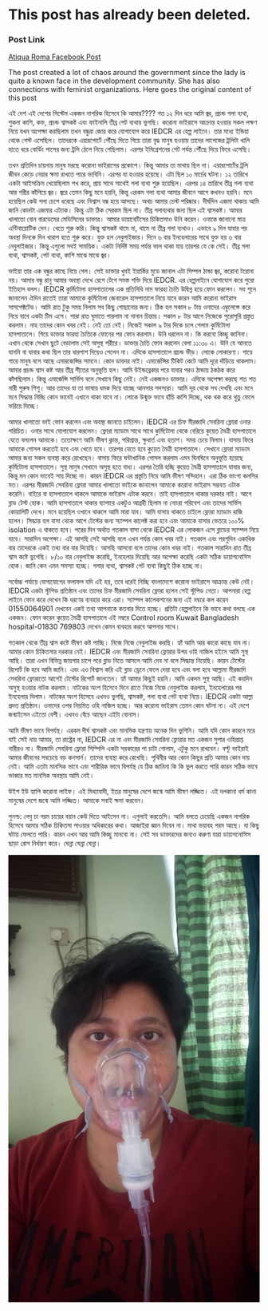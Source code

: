 <h1>This post has already been deleted.</h1>

<h3>Post Link</h3>
<a href="https://www.facebook.com/atiqua.roma/posts/10223604069869477">Atiqua Roma Facebook Post</a>

<p>The post created a lot of chaos around the government since the lady is quite a known face in the development community. She has also connections with feminist organizations. Here goes the original content of this post</p>

<p>এই দেশ এই দেশের সিস্টেম একজন নাগরিক হিসেবে কি আমার???? গত ১২ দিন ধরে আমি জ্বর, প্রচন্ড গলা ব্যথা, শুকনা কাশি, কফ, প্রচন্ড শ্বাসকষ্ট এবং ফাইনালি তীব্র পেট ব্যথায় ভুগছি। করোনা ভাইরাসে আক্রান্ত হওয়ার সকল লক্ষণ নিয়ে যখন অপেক্ষা করছিলাম তখন বন্ধুরা জোর করে যোগাযোগ করে IEDCR এর হেল্প লাইনে। তার মধ্যে ইন্ডিয়া থেকে গেস্ট এসেছিল। তাদেরকে এয়ারপোর্টে পৌঁছে দিতে গিয়ে তারা বৃদ্ধ মানুষ হওয়ায় তাদের লাগেজের ট্রলিটা খালি হাতে ধরে বোর্ডিং পাসের জন্য ট্রলি ঠেলে নিয়ে গেছিলাম। এরপর ইমিগ্রেশনের গেট পর্যন্ত পৌঁছে দিয়ে ফিরে এসেছি।</p>
<p>তখন প্রতিদিন চায়নায় মানুষ মরছে করোনা ভাইরাসের প্রকোপে। কিন্তু আমার তা মাথায় ছিল না। এয়ারপোর্টের ট্রলি জীবন কেড়ে নেয়ার ক্ষমা রাখতে পারে ভাবিনি। এরপর যা হওয়ার হয়েছে।
এটা ছিল ১০ মার্চের ঘটনা। ১২ তারিখে একটা আইসক্রিম খেয়েছিলাম শখ করে, প্রায় সাথে সাথেই গলা ব্যথা শুরু হয়েছিল। এরপর ১৪ তারিখে তীব্র গলা ব্যথা আর শরীর কাঁপিয়ে জ্বর। জ্বরে তেমন কিছু মনে হয়নি, কিন্তু এরকম গলা ব্যথা আমার জীবনে আগে কখনও  হয়নি। মনে হয়েছিল কেউ গলা চেপে ধরেছে এবং নিশ্বাস বন্ধ হয়ে আসছে। অথচ আমার চেস্ট পরিষ্কার। দীর্ঘদিন এজমা থাকায় আমি জানি কোনটা এজমার এট্যাক। কিন্তু এটা ঠিক সেরকম ছিল না। তীব্র গলাব্যথার জন্য ছিল এই শ্বাসকষ্ট। আমার খালাতো বোন বারডেমের মেডিসিনের ডাক্তার। আমার ডায়াবেটিসের চিকিতসাও উনি করেন। ওনাকে জানানো মাত্র এন্টিবায়োটিক দেন। খেতে শুরু করি।
কিন্তু শ্বাসকষ্ট থামে না, থামে না তীব্র গলা ব্যথাও। এভাবে ৯ দিন যাবার পর অবস্থা দিনকে দিন খারাপ হতে শুরু করে। যুক্ত হল নেবুলাইজার। দিনে ৬ বার ইনহেলারের সাথে যুক্ত হয় ৬ বার নেবুলাইজার। কিন্তু এগুলো সবই সাময়িক। একটা নির্দিষ্ট সময় পর্যন্ত ভাল থাকা যায় তারপর যে কে সেই। তীব্র গলা ব্যথা, শ্বাসকষ্ট, পেট ব্যথা, কাশি মাঝে মাঝে জ্বর।</p>
<p>ভাইয়া তার এক বন্ধুর কাছে নিয়ে গেল। সেই ডাক্তার খুবই ইয়ার্কির মুডে জানাল এটা সিম্পল ঠান্ডা জ্বর, করোনা টরোনা নয়। আমার বন্ধু রানু আমার অবস্থা দেখে রেগে টেগে সমস্ত শক্তি দিয়ে IEDCR. এর হেল্পলাইনে যোগাযোগ করে পুরো ইতিহাস বলল। IEDCR কুর্মিটোলা হাসপাতালের এক প্রতিনিধি নাম ফারহা চৈতি উদ্বিগ্ন হয়ে ফোন করলেন। সব শুনে জানালেন ঐদিন রাতেই তারা আমাকে কুর্মিটোলা জেনারেল হাসপাতালে নিয়ে যাবে কারন আমি করোনা ভাইরাস সাসপেক্টটেড। আমি রাত টুকু সময় নিলাম সব কিছু গোছানোর জন্য। ঠিক হল সকাল ৮ টায় ওনাদের এম্বুলেন্সে করে নিয়ে যাবে একটা টিম এসে। সারা রাত ঘুমাতে পারলাম না নানান চিন্তায়। সকাল ৮ টার আগে নিজেকে পুরোপুরি প্রস্তুত করলাম। নাহ তাদের কোন খবর নেই। নেই তো নেই। নিজেই সকাল ৯ টার দিকে চলে গেলাম কুর্মিটোলা হাসপাতালে। গিয়ে ডাক্তার ফারহা চৈতিকে ফোনের পর ফোন করলাম। উনি ধরলেন না। কি করবো কিচ্ছু জানিনা। এখান থেকে সেখান ছুটে বেড়ালাম সেই অসুস্থ শরীরে। ডাক্তার চৈতি ফোন করলেন বেলা ১১:৩০ এ। উনি যে আনতে যাননি বা যাবার কথা ছিল তার ধারপাশ দিয়েও গেলেন না। এদিকে হাসপাতালে প্রচন্ড ভীড়। লোকে লোকারণ্য। গায়ে গায়ে মানুষ বসে আছে এমারজেন্সির সামনে। কোন ডাক্তার নাই। এমার্জেন্সির টিকিট কেটে আমি দূরে দাঁড়িয়ে থাকলাম। আমার প্রচন্ড শ্বাস কষ্ট আর তীব্র শীতের অনুভূতি হল। আমি উইন্ডব্রেকার পরে যাবার পরও ঠান্ডায় ঠকঠক করে কাঁপছিলাম। কিন্তু এমার্জেন্সি সার্ভিস বলে সেখানে কিছু নেই। নেই একজনও ডাক্তার। এদিকে অপেক্ষা করছে শত শত নারী পুরুষ শিশু। আর তাদের যা তা ভাষায় ধমক দিয়ে যাচ্ছে আনসার সদস্যরা। আমি দূর থেকে সব দেখছি এবং মনে মনে সিদ্ধান্ত নিচ্ছি কোন ভাবেই এখানে থাকা যাবে না। লোকে উন্মুক্ত ভাবে হাঁচি কাশি দিচ্ছে, থক থক করে থুতু ফেলে ভরিয়ে দিচ্ছে।</p>

<p>আমার খালাতো ভাই ফোন করলেন এবং অবস্থা জানতে চাইলেন। IEDCR এর চিফ মীরজাদি সেবরিনা ফ্লোরা ওনার পরিচিত। ওনার সাথে যোগাযোগ করলেন। ফ্লোরা ম্যাডাম সাথে সাথে কুর্মিটোলা থেকে বেরিয়ে কুয়েত মৈত্রী হাসপাতালে যেতে বললেন আমাকে। ততোক্ষণে আমি ভীষণ ক্লান্ত, পরিশ্রান্ত, ক্ষুধার্ত এবং হতাশ। সময় চেয়ে নিলাম। বাসায় ফিরে আমাকে গোসল করতেই হবে এবং খেতে হবে। তারপর  যেতে হবে কুয়েত মৈত্রী হাসপাতালে। সেখানে ফ্লোরা ম্যাডাম আমার জন্য সকল ব্যবস্থা করে রেখেছেন।
বাসায় ফিরে ঘন্টাখানিক গোসল করলাম এমন ঘিনঘিনে অনুভূতি হয়েছে কুর্মিটোলা হাসপাতালে। সুস্থ মানুষ সেখানে অসুস্থ হতে বাধ্য। এরপর তৈরি হচ্ছি কুয়েত মৈত্রী হাসপাতালে যাবার জন্য, কিন্তু মন কোন ভাবেই সায় দিচ্ছে না। কারন IEDCR এর প্রস্তুতি নিয়ে আমি ভীষণ সন্দিহান। এরা ঠিক ভাংগা কলসির মত। এরপর মীরজাদি সেবরিনা ফ্লোরা আমার খালাতো ভাইকে জানালেন আমাকে করোনা ভাইরাস সম্ভবত এটাক করেনি। বাইরে বা হাসপাতালে থাকলে আমাকে ভাইরাস এটাক করবে। তাই হাসপাতালে থাকার দরকার নাই। আগে ব্লাড টেস্ট হোক। আমি হাসপাতালে থাকার ব্যাপারে একটুও আগ্রহী ছিলাম না নোংরা পরিবেশ এবং তাদের সার্ভিস কোয়ালিটি দেখে। মনে হয়েছিল ওখানে থাকলে আমি মারা যাব। আমি বাসায় থাকতে চাইলে ফ্লোরা ম্যাডাম রাজি হলেন। সিদ্ধান্ত হল বাসা থেকে আগে টেস্টের জন্য স্যাম্পল কালেক্ট করা হবে এবং আমাকে বাসার ভেতরে ১০০% isolation এ  থাকতে হবে। পরের দিন অর্থাত গতকাল বাসা থেকে IEDCR এর লোকজন এসে ব্লাডের স্যাম্পল নিয়ে যাবে। সারাদিন অপেক্ষা। এই আসছি সেই আসছি বলে এখন পর্যন্ত কোন খবর নাই। গতকাল এবং পরশুদিন একাধিক বার তাদেরকে একই তথ্য বার বার দিয়েছি। আসছি আসবো বলে তাদের কোন খবর নাই।
গতকাল সারাদিন রাত তীব্র শ্বাস কষ্টে ভুগেছি। ৮/১০ বার নেবুলাইজ করেছি, ইনহেলার দিয়েছি আর অপেক্ষা করেছি একটা সঠিক ডায়াগনোসিস হোক। জানি কেন এমন সমস্যা হচ্ছে। গলার ব্যথা, শ্বাসকষ্ট পেট ব্যথা  কিছুই ঠিক হচ্ছে না।</p>
<p>সর্বোচ্চ পর্যায়ে যোগাযোগের ফলাফল যদি এই হয়, তবে ধরেই নিচ্ছি বাংলাদেশে করোনা ভাইরাসে আক্রান্ত কেউ নেই। IEDCR একটা স্টুপিড প্রতিষ্ঠান এবং তাদের চিফ মীরজাদি সেবরিনা ফ্লোরা হলেন সেই স্টুপিড নেতা। আপনারা হেল্প লাইনে ফোন করে দেখেন কি ধরণের ব্যবহার করে এরা।  স্যাম্পল কালেকশনের জন্য এই নম্বরে কল করেন 01550064901 দেখবেন একই তথ্য আপনাকে কতবার দিতে হচ্ছে। প্রতিটা হেল্পলাইনে কি ভাবে কথা বলছে এক একজন। ফোন করেন কুয়েত মৈত্রী হাসপাতালে এই নম্বরে Control room Kuwait Bangladesh hospital-01830 769803 দেখেন কেমন ব্যবহার করবে আপনার সাথে।</p>
<p>গতকাল থেকে তীব্র শ্বাস কষ্টে ভীষণ কষ্ট পাচ্ছি। নিজে নিজে নেবুলাইজ করছি। হ্যাঁ আমি আর কারো কাছে যাব না। আমার কোন চিকিতসার দরকার নেই। IEDCR এবং মীরজাদি সেবরিনা ফ্লোরার উপর ওহি নাজিল হইসে আমি সুস্থ আছি। তারা এখন বিভিন্ন জায়গার চাপে পরে ব্লাড নিতে আসলে আমি দেব না বলে সিদ্ধান্ত নিয়েছি। কারন টেস্টের রিপোর্ট কি হবে আমি জানি। এবং এও বিশ্বাস করি এই ব্লাড ড্রেনে ফেলে দেয়া হবে এবং বলা হবে আল্লামা মীরজাদি সেবরিনা ফ্লোরাতো আগেই টেস্টের রিপোর্ট জানতেন।
হ্যাঁ আমার কিছুই হয়নি। আমি একদম সুস্থ আছি। এই কয়দিন অসুস্থ হওয়ার নাটক করলাম। নাটকের অংশ হিসেবে দিনে রাতে নিজে নিজে নেবুলাইজ করলাম, ইনহেলারের পর ইনহেলার দিলাম। নাটকের অংশ হিসেবে এখনও ভুগছি, শ্বাসকষ্ট, গলা ব্যথা পেট ব্যথা নিয়ে। IEDCR একটা আল্লা প্রদত্ত প্রতিষ্ঠান। ওনাদের ওপর নিয়মিত ওহি নাজিল হচ্ছে। আর করোনা ভাইরাস তেমন কোন ঘটনা না। এই দেশে জন্মাইসেন এইতো বেশী। এখনও বেঁচে আছেন এইটা বোনাস।</p>

<p>আমি ভীষণ ভাবে বিপর্যস্থ। এরকম দীর্ঘ শ্বাসকষ্ট এবং মানসিক যন্ত্রণায় অনেক দিন ভুগিনি। আমি যদি কোন কারনে মরে যাই সেই দায় আমার, তা রাষ্ট্রের না, IEDCR এর না এবং মীরজাদি সেবরিনা ফ্লোরার মত একজন সুপার ওহিপ্রাপ্ত নারীরও না। মীরজাদি সেবরিনা ফ্লোরা সিম্পিলি একটা সরকারের পা চাটা গোলাম, এটুকু মনে রাখবেন।
বল্টু ভাইরাই আমার জীবনের সবচেয়ে বড় কনসার্ন। তাদের ব্যবস্থা করে রেখেছি। পৃথিবীর আর কোন কিছুর প্রতি আমার কোন দায় নেই। আমি এতটা মানসিক ভাবে এবং শারীরিক ভাবে বিপর্যস্থ যে ঠিক জানিনা কি কি ভুল করতে পারি কারন সঠিক ভাবে ভাব্বার মত মানসিক অবস্থায় আমি নেই।</p>
<p>উইশ ইউ হ্যাপি করোনা লাইফ। এই মিথ্যাবাদী, ইতর মানুষের দেশে জন্মে আমি ভীষণ লজ্জিত। এই দলকানা ধর্ম কানা মানুষের দেশে জন্মে আমি লজ্জিত।  আমাকে  সবাই ক্ষমা করবেন।</p>
<p>পুনশ্চ: লেবু চা গরম চায়ের বয়ান কেউ দিতে আইসেন না। এগুলাই করতেসি। আমি বলতে চেয়েছি একজন নাগরিক হিসেবে আমার সঠিক চিকিতসা পাওয়ার অধিকারের কথা। আজাইরা জ্ঞান দিবেন না। মাথা ভয়াবহ গরম আছে। যা কিছু ঘটায় ফেলতে পারি। কারন এখন আর আমি কিচ্ছু মানবো না। সেই সব ডাক্তারদের জন্যও করুণা যারা ডায়াগনোসিস ছাড়া রোগ নির্ধারণ করে। ঘেন্না ঘেন্না ঘেন্না।
</p>
<img src="../../images/atiqua_roma.png">